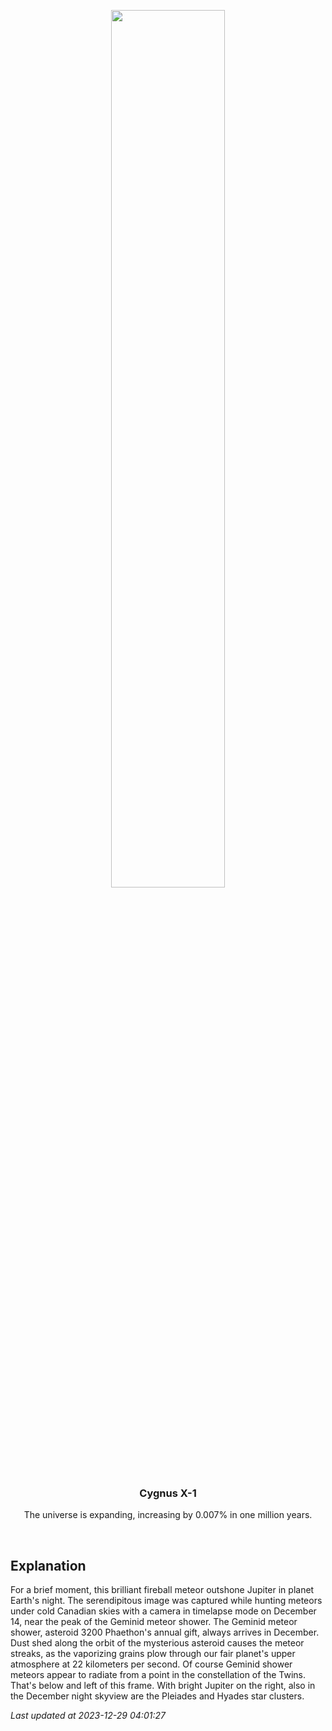 <p align='center'>
  <img src='https://apod.nasa.gov/apod/image/2312/G0030446_1100.jpg' width='60%' />
    <h3 align="center">Cygnus X-1</h3>
    <p align="center">The universe is expanding, increasing by 0.007% in one million years.</p>
</p>
<br/>

Explanation
--
For a brief moment, this brilliant fireball meteor outshone Jupiter in planet Earth's night. The serendipitous image was captured while hunting meteors under cold Canadian skies with a camera in timelapse mode on December 14, near the peak of the Geminid meteor shower. The Geminid meteor shower, asteroid 3200 Phaethon's annual gift, always arrives in December. Dust shed along the orbit of the mysterious asteroid causes the meteor streaks, as the vaporizing grains plow through our fair planet's upper atmosphere at 22 kilometers per second. Of course Geminid shower meteors appear to radiate from a point in the constellation of the Twins. That's below and left of this frame. With bright Jupiter on the right, also in the December night skyview are the Pleiades and Hyades star clusters.


*Last updated at 2023-12-29 04:01:27*

